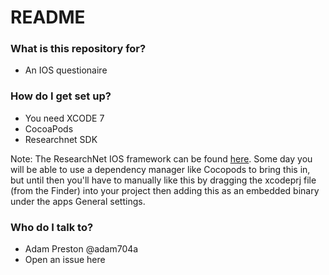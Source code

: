 # README #



### What is this repository for? ###

* An IOS questionaire 


### How do I get set up? ###

* You need XCODE 7
* CocoaPods
* Researchnet SDK


Note: The ResearchNet IOS framework can be found [here](https://bitbucket.org/rcdrti/researchnetsdk-ios). Some day you will be able to use a dependency manager like Cocopods to bring this in, but until then you'll have to manually like this by dragging the xcodeprj file (from the Finder) into your project then adding this as an embedded binary under the apps General settings.


### Who do I talk to? ###

* Adam Preston @adam704a
* Open an issue here